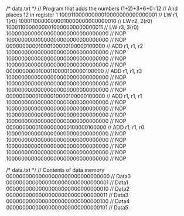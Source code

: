 /* data.txt */
// Program that adds the numbers (1+2)+3+6+0=12
// And places 12 in register 1
10001100000000010000000000000001 // LW r1, 1(r0)
10001100000000010000000000000010 // LW r2, 2(r0)
10001100000000010000000000000011 // LW r3, 3(r0)
10000000000000000000000000000000 // NOP
10000000000000000000000000000000 // NOP
00000000001000100000100000100000 // ADD r1, r1, r2
10000000000000000000000000000000 // NOP
10000000000000000000000000000000 // NOP
10000000000000000000000000000000 // NOP
00000000001000110000100000100000 // ADD r1, r1, r3
10000000000000000000000000000000 // NOP
10000000000000000000000000000000 // NOP
10000000000000000000000000000000 // NOP
00000000001000010000100000100000 // ADD r1, r1, r1
10000000000000000000000000000000 // NOP
10000000000000000000000000000000 // NOP
10000000000000000000000000000000 // NOP
10000000000000000000000000000000 // NOP
00000000001000000000100000100000 // ADD r1, r1, r0
10000000000000000000000000000000 // NOP
10000000000000000000000000000000 // NOP
10000000000000000000000000000000 // NOP
10000000000000000000000000000000 // NOP
10000000000000000000000000000000 // NOP

/* data.txt */
// Contents of data memory
00000000000000000000000000000000 // Data0
00000000000000000000000000000001 // Data1
00000000000000000000000000000010 // Data2
00000000000000000000000000000011 // Data3
00000000000000000000000000000100 // Data4
00000000000000000000000000000101 // Data5
